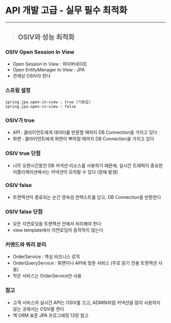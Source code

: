 
# API 개발 고급 - 실무 필수 최적화

----------------------------------------------------------------------------------------------------------------------------------

> ## OSIV와 성능 최적화

### OSIV Open Session In View
- Open Session In View : 하이버네이트
- Open EntityManager In View : JPA
- 관례상 OSIV라 한다


### 스프링 설정
    spring.jpa.open-in-view : true (기본값)
    spring.jpa.open-in-view : false


### OSIV가 true
- API : 클라이언트에게 데이터를 반환할 때까지 DB Connection을 가지고 있다
- 화면 : 클라이언트에게 화면이 뿌려질 때까지 DB Connection을 가지고 있다


### OSIV true 단점
- 너무 오랜시간동안 DB 커넥션 리소스를 사용하기 때문에, 실시간 트래픽이 중요한 어플리케이션에서는 커넥션이 모자랄 수 있다 (장애 발생)


### OSIV false
- 트랜잭션이 종료되는 순간 영속성 컨텍스트를 닫고, DB Connection을 반환한다


### OSIV false 단점
- 모든 지연로딩을 트랜잭션 안에서 처리해야 한다
- view template에서 지연로딩이 동작하지 않는다


### 커맨드와 쿼리 분리
- OrderService : 핵심 비즈니스 로직
- OrderQueryService : 화면이나 API에 맞춘 서비스 (주로 읽기 전용 트랜잭션 사용)
- 작은 서비스는 OrderService만 사용


### 참고
- 고객 서비스의 실시간 API는 OSIV를 끄고, ADMIN처럼 커넥션을 많이 사용하지 않는 곳에서는 OSIV를 켠다
- 책 ORM 표준 JPA 프로그래밍 13장 참고 










